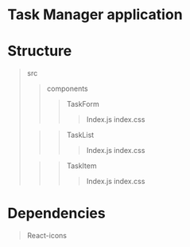 # Task Manager application

# Structure 

>src
>>components
>>>TaskForm
>>>>Index.js
>>>>index.css
>
>>>TaskList
>>>>Index.js
>>>>index.css
>
>>>TaskItem
>>>>Index.js
>>>>index.css


# Dependencies

> React-icons


